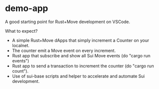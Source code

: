 # demo-app

A good starting point for Rust+Move development on VSCode.

What to expect?
 - A simple Rust+Move dApps that simply increment a Counter on your localnet.
 - The counter emit a Move event on every increment.
 - Rust app that subscribe and show all Sui Move events (do "cargo run events") 
 - Rust app to send a transaction to increment the counter (do "cargo run count").
 - Use of sui-base scripts and helper to accelerate and automate Sui development.